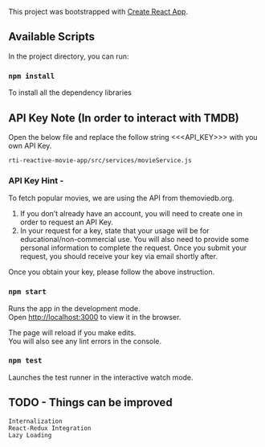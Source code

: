 This project was bootstrapped with [Create React App](https://github.com/facebook/create-react-app).

## Available Scripts

In the project directory, you can run:

### `npm install` 
To install all the dependency libraries

## API Key Note (In order to interact with TMDB)
Open the below file and replace the follow string <<<API_KEY>>> with you own API Key.

`rti-reactive-movie-app/src/services/movieService.js`


### API Key Hint -

To fetch popular movies, we are using the API from themoviedb.org.
<ol>
<li>If you don’t already have an account, you will need to create one in order to request an API Key.</li>
<li>In your request for a key, state that your usage will be for educational/non-commercial use. You will also need to provide some personal information to complete the request. Once you submit your request, you should receive your key via email shortly after.</li>
</ol>
Once you obtain your key, please follow the above instruction.




### `npm start`

Runs the app in the development mode.<br>
Open [http://localhost:3000](http://localhost:3000) to view it in the browser.

The page will reload if you make edits.<br>
You will also see any lint errors in the console.

### `npm test`

Launches the test runner in the interactive watch mode.







## TODO - Things can be improved
`Internalization` <br>
`React-Redux Integration` <br>
`Lazy Loading`